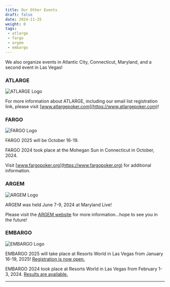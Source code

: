 ```yaml
---
title: Our Other Events
draft: false
date: 2024-11-25
weight: 0
tags:
 - atlarge
 - fargo
 - argem
 - embargo
---
```


We also organize events in Atlantic City, Connecticut, Maryland, and a second
event in Las Vegas!

<!--more-->

### ATLARGE

![ATLARGE Logo](/logos/atlarge%20logo-230x196-276w.jpg)

For more information about ATLARGE, including our email list registration link, please visit [www.atlargepoker.com](https://www.atlargepoker.com)!

### FARGO

![FARGO Logo](/logos/fargo-logo-1-1004x180.gif)

FARGO 2025 will be October 16-19.

FARGO 2024 took place at the Mohegan Sun in Connecticut in October, 2024.

Visit [www.fargopoker.org](https://www.fargopoker.org) for additional
information.

### ARGEM

![ARGEM Logo](/logos/argem+logo-504w.jpg)

ARGEM was held June 7-9, 2024 at Maryland Live!

Please visit the [ARGEM website](https://argempoker.com) for more
information...hope to see you in the future!

### EMBARGO

![EMBARGO Logo](/logos/embargo_logo_2025-276h.png)

EMBARGO 2025 will take place at Resorts World in Las Vegas from January 16-19, 2025!
[Registration is now open.](https://barge.regfox.com/embargo-2025)

EMBARGO 2024 took place at Resorts World in Las Vegas from February 1-3, 2024.
[Results are available.](https://w.bjrge.org/embargo/results/2024)

----

